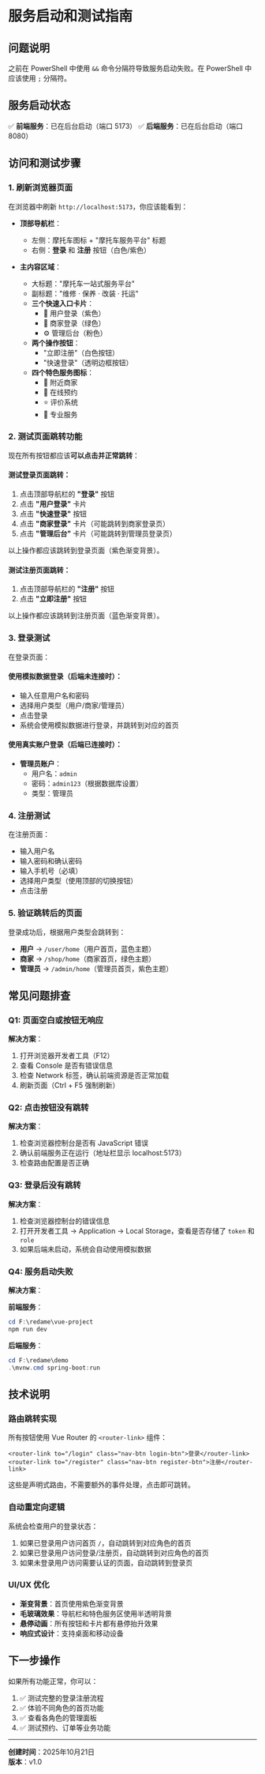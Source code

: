 # 服务启动和测试指南

## 问题说明

之前在 PowerShell 中使用 `&&` 命令分隔符导致服务启动失败。在 PowerShell 中应该使用 `;` 分隔符。

## 服务启动状态

✅ **前端服务**：已在后台启动（端口 5173）
✅ **后端服务**：已在后台启动（端口 8080）

## 访问和测试步骤

### 1. 刷新浏览器页面

在浏览器中刷新 `http://localhost:5173`，你应该能看到：

- **顶部导航栏**：
  - 左侧：摩托车图标 + "摩托车服务平台" 标题
  - 右侧：**登录** 和 **注册** 按钮（白色/紫色）

- **主内容区域**：
  - 大标题："摩托车一站式服务平台"
  - 副标题："维修 · 保养 · 改装 · 托运"
  - **三个快速入口卡片**：
    - 👤 用户登录（紫色）
    - 🏪 商家登录（绿色）
    - ⚙️ 管理后台（粉色）
  - **两个操作按钮**：
    - "立即注册"（白色按钮）
    - "快速登录"（透明边框按钮）
  - **四个特色服务图标**：
    - 📍 附近商家
    - 📅 在线预约
    - ⭐ 评价系统
    - 🔧 专业服务

### 2. 测试页面跳转功能

现在所有按钮都应该**可以点击并正常跳转**：

#### 测试登录页面跳转：
1. 点击顶部导航栏的 **"登录"** 按钮
2. 点击 **"用户登录"** 卡片
3. 点击 **"快速登录"** 按钮
4. 点击 **"商家登录"** 卡片（可能跳转到商家登录页）
5. 点击 **"管理后台"** 卡片（可能跳转到管理员登录页）

以上操作都应该跳转到登录页面（紫色渐变背景）。

#### 测试注册页面跳转：
1. 点击顶部导航栏的 **"注册"** 按钮
2. 点击 **"立即注册"** 按钮

以上操作都应该跳转到注册页面（蓝色渐变背景）。

### 3. 登录测试

在登录页面：

#### 使用模拟数据登录（后端未连接时）：
- 输入任意用户名和密码
- 选择用户类型（用户/商家/管理员）
- 点击登录
- 系统会使用模拟数据进行登录，并跳转到对应的首页

#### 使用真实账户登录（后端已连接时）：
- **管理员账户**：
  - 用户名：`admin`
  - 密码：`admin123`（根据数据库设置）
  - 类型：管理员

### 4. 注册测试

在注册页面：

- 输入用户名
- 输入密码和确认密码
- 输入手机号（必填）
- 选择用户类型（使用顶部的切换按钮）
- 点击注册

### 5. 验证跳转后的页面

登录成功后，根据用户类型会跳转到：

- **用户** → `/user/home`（用户首页，蓝色主题）
- **商家** → `/shop/home`（商家首页，绿色主题）
- **管理员** → `/admin/home`（管理员首页，紫色主题）

## 常见问题排查

### Q1: 页面空白或按钮无响应
**解决方案**：
1. 打开浏览器开发者工具（F12）
2. 查看 Console 是否有错误信息
3. 检查 Network 标签，确认前端资源是否正常加载
4. 刷新页面（Ctrl + F5 强制刷新）

### Q2: 点击按钮没有跳转
**解决方案**：
1. 检查浏览器控制台是否有 JavaScript 错误
2. 确认前端服务正在运行（地址栏显示 localhost:5173）
3. 检查路由配置是否正确

### Q3: 登录后没有跳转
**解决方案**：
1. 检查浏览器控制台的错误信息
2. 打开开发者工具 → Application → Local Storage，查看是否存储了 `token` 和 `role`
3. 如果后端未启动，系统会自动使用模拟数据

### Q4: 服务启动失败
**解决方案**：

**前端服务**：
```powershell
cd F:\redame\vue-project
npm run dev
```

**后端服务**：
```powershell
cd F:\redame\demo
.\mvnw.cmd spring-boot:run
```

## 技术说明

### 路由跳转实现

所有按钮使用 Vue Router 的 `<router-link>` 组件：

```vue
<router-link to="/login" class="nav-btn login-btn">登录</router-link>
<router-link to="/register" class="nav-btn register-btn">注册</router-link>
```

这些是声明式路由，不需要额外的事件处理，点击即可跳转。

### 自动重定向逻辑

系统会检查用户的登录状态：
1. 如果已登录用户访问首页 `/`，自动跳转到对应角色的首页
2. 如果已登录用户访问登录/注册页，自动跳转到对应角色的首页
3. 如果未登录用户访问需要认证的页面，自动跳转到登录页

### UI/UX 优化

- **渐变背景**：首页使用紫色渐变背景
- **毛玻璃效果**：导航栏和特色服务区使用半透明背景
- **悬停动画**：所有按钮和卡片都有悬停抬升效果
- **响应式设计**：支持桌面和移动设备

## 下一步操作

如果所有功能正常，你可以：

1. ✅ 测试完整的登录注册流程
2. ✅ 体验不同角色的首页功能
3. ✅ 查看各角色的管理面板
4. ✅ 测试预约、订单等业务功能

---

**创建时间**：2025年10月21日  
**版本**：v1.0


